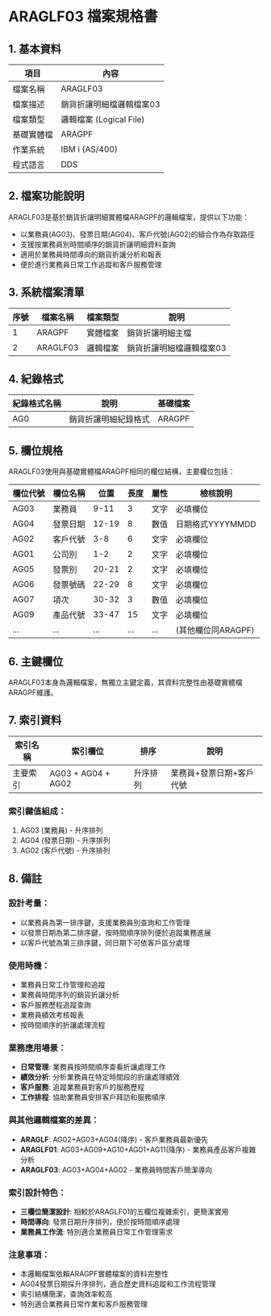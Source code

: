# ARAGLF03 檔案規格書

## 1. 基本資料

| 項目 | 內容 |
|------|------|
| 檔案名稱 | ARAGLF03 |
| 檔案描述 | 銷貨折讓明細檔邏輯檔案03 |
| 檔案類型 | 邏輯檔案 (Logical File) |
| 基礎實體檔 | ARAGPF |
| 作業系統 | IBM i (AS/400) |
| 程式語言 | DDS |

## 2. 檔案功能說明

ARAGLF03是基於銷貨折讓明細實體檔ARAGPF的邏輯檔案，提供以下功能：
- 以業務員(AG03)、發票日期(AG04)、客戶代號(AG02)的組合作為存取路徑
- 支援按業務員別時間順序的銷貨折讓明細資料查詢
- 適用於業務員時間導向的銷貨折讓分析和報表
- 便於進行業務員日常工作追蹤和客戶服務管理

## 3. 系統檔案清單

| 序號 | 檔案名稱 | 檔案類型 | 說明 |
|------|----------|----------|------|
| 1 | ARAGPF | 實體檔案 | 銷貨折讓明細主檔 |
| 2 | ARAGLF03 | 邏輯檔案 | 銷貨折讓明細檔邏輯檔案03 |

## 4. 紀錄格式

| 紀錄格式名稱 | 說明 | 基礎檔案 |
|--------------|------|----------|
| AG0 | 銷貨折讓明細紀錄格式 | ARAGPF |

## 5. 欄位規格

ARAGLF03使用與基礎實體檔ARAGPF相同的欄位結構，主要欄位包括：

| 欄位代號 | 欄位名稱 | 位置 | 長度 | 屬性 | 檢核說明 |
|----------|----------|------|------|------|----------|
| AG03 | 業務員 | 9-11 | 3 | 文字 | 必填欄位 |
| AG04 | 發票日期 | 12-19 | 8 | 數值 | 日期格式YYYYMMDD |
| AG02 | 客戶代號 | 3-8 | 6 | 文字 | 必填欄位 |
| AG01 | 公司別 | 1-2 | 2 | 文字 | 必填欄位 |
| AG05 | 發票別 | 20-21 | 2 | 文字 | 必填欄位 |
| AG06 | 發票號碼 | 22-29 | 8 | 文字 | 必填欄位 |
| AG07 | 項次 | 30-32 | 3 | 數值 | 必填欄位 |
| AG09 | 產品代號 | 33-47 | 15 | 文字 | 必填欄位 |
| ... | ... | ... | ... | ... | (其他欄位同ARAGPF) |

## 6. 主鍵欄位

ARAGLF03本身為邏輯檔案，無獨立主鍵定義，其資料完整性由基礎實體檔ARAGPF維護。

## 7. 索引資料

| 索引名稱 | 索引欄位 | 排序 | 說明 |
|----------|----------|------|------|
| 主要索引 | AG03 + AG04 + AG02 | 升序排列 | 業務員+發票日期+客戶代號 |

### 索引鍵值組成：
1. AG03 (業務員) - 升序排列
2. AG04 (發票日期) - 升序排列
3. AG02 (客戶代號) - 升序排列

## 8. 備註

### 設計考量：
- 以業務員為第一排序鍵，支援業務員別查詢和工作管理
- 以發票日期為第二排序鍵，按時間順序排列便於追蹤業務進展
- 以客戶代號為第三排序鍵，同日期下可依客戶區分處理

### 使用時機：
- 業務員日常工作管理和追蹤
- 業務員時間序列的銷貨折讓分析
- 客戶服務歷程追蹤查詢
- 業務員績效考核報表
- 按時間順序的折讓處理流程

### 業務應用場景：
- **日常管理**: 業務員按時間順序查看折讓處理工作
- **績效分析**: 分析業務員在特定時間段的折讓處理績效
- **客戶服務**: 追蹤業務員對客戶的服務歷程
- **工作排程**: 協助業務員安排客戶拜訪和服務順序

### 與其他邏輯檔案的差異：
- **ARAGLF**: AG02+AG03+AG04(降序) - 客戶業務員最新優先
- **ARAGLF01**: AG03+AG09+AG10+AG01+AG11(降序) - 業務員產品客戶複雜分析
- **ARAGLF03**: AG03+AG04+AG02 - 業務員時間客戶簡潔導向

### 索引設計特色：
- **三欄位簡潔設計**: 相較於ARAGLF01的五欄位複雜索引，更簡潔實用
- **時間導向**: 發票日期升序排列，便於按時間順序處理
- **業務員工作流**: 特別適合業務員日常工作管理需求

### 注意事項：
- 本邏輯檔案依賴ARAGPF實體檔案的資料完整性
- AG04發票日期採升序排列，適合歷史資料追蹤和工作流程管理
- 索引結構簡潔，查詢效率較高
- 特別適合業務員日常作業和客戶服務管理 